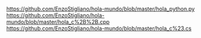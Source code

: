 https://github.com/EnzoStigliano/hola-mundo/blob/master/hola_python.py
https://github.com/EnzoStigliano/hola-mundo/blob/master/hola_c%2B%2B.cpp
https://github.com/EnzoStigliano/hola-mundo/blob/master/hola_c%23.cs
